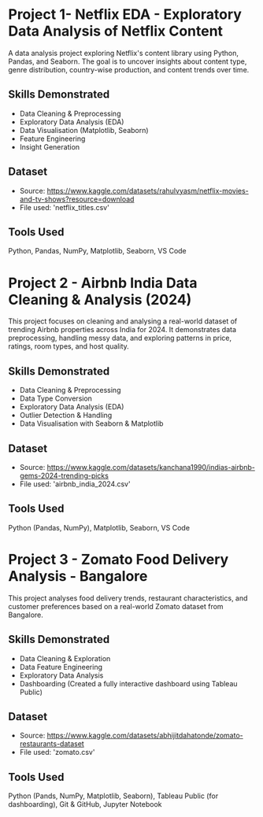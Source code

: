 # Project 1- Netflix EDA - Exploratory Data Analysis of Netflix Content
A data analysis project exploring Netflix's content library using Python, Pandas, and Seaborn. The goal is to uncover insights about content type, genre distribution, country-wise production, and content trends over time.

## Skills Demonstrated
- Data Cleaning & Preprocessing
- Exploratory Data Analysis (EDA)
- Data Visualisation (Matplotlib, Seaborn)
- Feature Engineering
- Insight Generation

## Dataset
- Source: https://www.kaggle.com/datasets/rahulvyasm/netflix-movies-and-tv-shows?resource=download
- File used: 'netflix_titles.csv'

## Tools Used
Python, Pandas, NumPy, Matplotlib, Seaborn, VS Code


# Project 2 - Airbnb India Data Cleaning & Analysis (2024)
This project focuses on cleaning and analysing a real-world dataset of trending Airbnb properties across India for 2024. It demonstrates data preprocessing, handling messy data, and exploring patterns in price, ratings, room types, and host quality.

## Skills Demonstrated
- Data Cleaning & Preprocessing
- Data Type Conversion
- Exploratory Data Analysis (EDA)
- Outlier Detection & Handling
- Data Visualisation with Seaborn & Matplotlib

## Dataset
- Source: https://www.kaggle.com/datasets/kanchana1990/indias-airbnb-gems-2024-trending-picks
- File used: 'airbnb_india_2024.csv'

## Tools Used
Python (Pandas, NumPy), Matplotlib, Seaborn, VS Code


# Project 3 - Zomato Food Delivery Analysis - Bangalore
This project analyses food delivery trends, restaurant characteristics, and customer preferences based on a real-world Zomato dataset from Bangalore.

## Skills Demonstrated
- Data Cleaning & Exploration
- Data Feature Engineering
- Exploratory Data Analysis
- Dashboarding (Created a fully interactive dashboard using Tableau Public)

## Dataset
- Source: https://www.kaggle.com/datasets/abhijitdahatonde/zomato-restaurants-dataset
- File used: 'zomato.csv'

## Tools Used
Python (Pands, NumPy, Matplotlib, Seaborn), Tableau Public (for dashboarding), Git & GitHub, Jupyter Notebook
